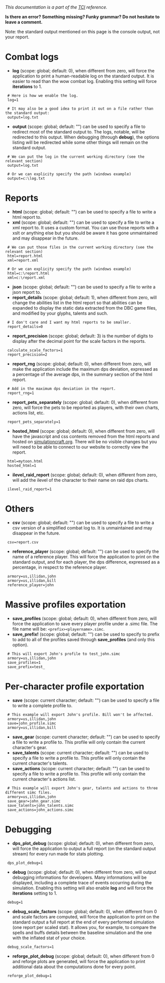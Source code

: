 _This documentation is a part of the [TCI](TextualConfigurationInterface) reference._

**Is there an error? Something missing? Funky grammar? Do not hesitate to leave a comment.**

Note: the standard output mentioned on this page is the console output, not your report.



# Combat logs
  * **log** (scope: global; default: 0), when different from zero, will force the application to print a human-readable log on the standard output. It is easier to read than the wow combat log. Enabling this setting will force **iterations** to 1.
```
 # Here is how we enable the log.
 log=1

 # It may also be a good idea to print it out on a file rather than the standard output:
 output=log.txt
```
  * **output** (scope: global; default: "") can be used to specify a file to redirect most of the standard output to. The logs, notable, will be redirected to this output. When debugging (through **debug**), the options listing will be redirected while some other things will remain on the standard output.
```
 # We can put the log in the current working directory (see the relevant section)
 output=log.txt

 # Or we can explicity specify the path (windows example)
 output=c:\log.txt
```

# Reports

  * **html** (scope: global; default: "") can be used to specify a file to write a html report to.
  * **xml** (scope: global; default: "") can be used to specify a file to write a xml report to. It uses a custom format. You can use those reports with a xslt or anything else but you should be aware it has gone unmaintained and may disappear in the future.
```
 # We can put those files in the current working directory (see the relevant section)
 html=report.html
 xml=report.xml

 # Or we can explicity specify the path (windows example)
 html=c:\report.html
 xml=c:\report.xml
```
  * **json** (scope: global; default: "") can be used to specify a file to write a json report to.
  * **report\_details** (scope: global; default: 1), when different from zero, will change the abilities list in the html report so that abilities can be expanded to display the static data extracted from the DBC game files, and modified by your glyphs, talents and such.
```
 # I don't care and I want my html reports to be smaller.
 report_details=0
```
  * **report\_precision** (scope: global; default: 3) is the number of digits to display after the decimal point for the scale factors in the reports.
```
 calculate_scale_factors=1
 report_precision=2
```
  * **report\_rng** (scope: global; default: 0), when different from zero, will make the application include the maximum dps deviation, expressed as a percentage of the average dps, in the summary section of the html report.
```
 # Add in the maximum dps deviation in the report.
 report_rng=1
```
  * **report\_pets\_separately** (scope: global; default: 0), when different from zero, will force the pets to be reported as players, with their own charts, actions list, etc.
```
 report_pets_separately=1
```
  * **hosted\_html** (scope: global; default: 0), when different from zero, will have the javascript and css contents removed from the html reports and hosted on [simulationcraft.org](http://www.simulationcraft.org). There will be no visible changes but you will need to be able to connect to our website to correctly view the report.
```
 html=mytoon.html
 hosted_html=1
```
  * **ilevel\_raid\_report** (scope: global; default: 0), when different from zero, will add the ilevel of the character to their name on raid dps charts.
```
 ilevel_raid_report=1
```

# Others
  * **csv** (scope: global; default: "") can be used to specify a file to write a csv version of a simplified combat log to. It is unmaintained and may disappear in the future.
```
 csv=report.csv
```

  * **reference\_player** (scope: global; default: "") can be used to specify the name of a reference player. This will force the application to print on the standard output, and for each player, the dps difference, expressed as a percentage, in respect to the reference player.
```
 armory=us,illidan,john
 armory=us,illidan,bill
 reference_player=john
```

# Massive profiles exportation
  * **save\_profiles** (scope: global; default: 0), when different from zero, will force the application to save every player profile under a .simc file. The file name will be: `<prefix><playername>.simc`.
  * **save\_prefix!** (scope: global; default: "") can be used to specify to prefix to add to all of the profiles saved through **save\_profiles** (and only this option).
```
 # This will export John's profile to test_john.simc
 armory=us,illidan,john
 save_profiles=1
 save_prefix=test_
```

# Per-character profile exportation
  * **save** (scope: current character; default: "") can be used to specify a file to write a complete profile to.
```
 # This example will export John's profile. Bill won't be affected.
 armory=us,illidan,john
 save=john_profile.simc
 armory=us,illidan,bill
```
  * **save\_gear** (scope: current character; default: "") can be used to specify a file to write a profile to. This profile will only contain the current character's gear.
  * **save\_talents** (scope: current character; default: "") can be used to specify a file to write a profile to. This profile will only contain the current character's talents.
  * **save\_actions** (scope: current character; default: "") can be used to specify a file to write a profile to. This profile will only contain the current character's actions list.
```
 # This example will export John's gear, talents and actions to three different simc files.
 armory=us,illidan,john
 save_gear=john_gear.simc
 save_talents=john_talents.simc
 save_actions=john_actions.simc
```

# Debugging

  * **dps\_plot\_debug** (scope: global; default: 0), when different from zero, will force the application to output a full report (on the standard output stream) for every run made for stats plotting.
```
 dps_plot_debug=1
```
  * **debug** (scope: global; default: 0), when different from zero, will output debugging informations for developers. Many informations will be displayed, including a complete trace of events occurring during the simulation. Enabling this setting will also enable **log** and will force the **iterations** setting to 1.
```
 debug=1
```
  * **debug\_scale\_factors** (scope: global; default: 0), when different from 0 and scale factors are computed, will force the application to print on the standard output a full report at the end of every performed simulation (one report per scaled stat). It allows you, for example, to compare the spells and buffs details between the baseline simulation and the one with the inflated stat of your choice.
```
 debug_scale_factors=1
```
  * **reforge\_plot\_debug** (scope: global; default: 0), when different from 0 and reforge plots are generated, will force the application to print additional data about the computations done for every point.
```
 reforge_plot_debug=1
```